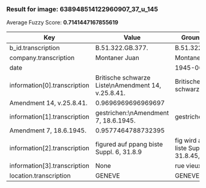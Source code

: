 ### Result for image: 638948514122960907_37_u_145
Average Fuzzy Score: **0.7141447167855619**
<small>

| Key | Value | Ground Truth | Score |
| --- | --- | --- | --- |
| b_id.transcription | B.51.322.GB.377. | B.51.322.GB.377. | 1.0 |
| company.transcription | Montaner Juan | Montaner Juan | 1.0 |
| date |  | 1945-06-18 | 0.0 |
| information[0].transcription | Britische schwarze Liste\nAmendment 14, v.25.8.41. | Britische schwarze Liste
Amendment 14, v.25.8.41. | 0.9696969696969697 |
| information[1].transcription | gestrichen:\nAmendment 7, 18.6.1945. | gestrichen:
Amendment 7, 18.6.1945. | 0.9577464788732395 |
| information[2].transcription | figured auf ppang biste Suppl. 6, 31.8.9 | fig wird auf franz. liste Suppl. 6, 31.8.45, | 0.7857142857142857 |
| information[3].transcription | None | rue vieux collège | 0.0 |
| location.transcription | GENEVE | GENEVE | 1.0 |

</small>
